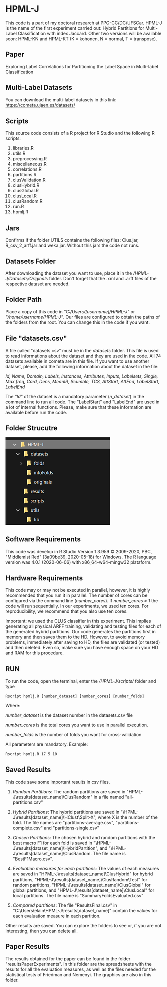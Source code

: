 # HPML-J

This code is a part of my doctoral research at PPG-CC/DC/UFSCar. HPML-J is the name of the first experiment carried out: Hybrid Partitions for Multi-Label Classification with index Jaccard. Other two versions will be available soon: HPML-KN and HPML-KT (K = kohonen, N = normal, T = transpose).

## Paper
Exploring Label Correlations for Partitioning the Label Space in Multi-label Classification

## Multi-Label Datasets
You can download the multi-label datasets in this link: https://cometa.ujaen.es/datasets/

## Scripts
This source code consists of a R project for R Studio and the following R scripts:

01. libraries.R
02. utils.R
03. preprocessing.R
04. miscellaneous.R
05. correlations.R
06. partitions.R
07. clusValidation.R
08. clusHybrid.R
09. clusGlobal.R
10. clusLocal.R
11. clusRandom.R
12. run.R
13. hpmlj.R

## Jars
Confirms if the folder UTILS contains the following files: Clus.jar, R_csv_2_arff.jar and weka.jar. Without this jars the code not runs. 

## Datasets Folder
After downloading the dataset you want to use, place it in the */HPML-J/Datasets/Originals* folder. Don't forget that the .xml and .arff files of the respective dataset are needed.

## Folder Path
Place a copy of this code in _"C:/Users/[username]/HPML-J"_ or _"/home/username/HPML-J"_. Our files are configured to obtain the paths of the folders from the root. You can change this in the code if you want.

## File "datasets.csv"
A file called "datasets.csv" must be in the *datasets* folder. This file is used to read informations about the dataset and they are used in the code. All 74 datasets available in cometa are in this file. If you want to use another dataset, please, add the following information about the dataset in the file:

_Id, Name, Domain, Labels, Instances, Attributes, Inputs, Labelsets, Single, Max freq, Card, Dens, MeanIR, Scumble, TCS, AttStart, AttEnd, LabelStart, LabelEnd_

The _"Id"_ of the dataset is a mandatory parameter (_n_dataset_) in the command line to run all code. The "LabelStart" and "LabelEnd" are used in a lot of internal functions. Please, make sure that these information are available before run the code.

## Folder Strucutre
<img src="https://raw.githubusercontent.com/cissagatto/HPML-J/master/Images/estrutura_hpmj.PNG?token=AC7DF5OGNEZDZOKK4BEBPZC72TRQC">


## Software Requirements
This code was develop in R Studio Version 1.3.959 © 2009-2020, PBC, "Middlemist Red" (3a09be39, 2020-05-18) for Windows. The R language version was 4.0.1 (2020-06-06) with x86_64-w64-mingw32 plataform.

## Hardware Requirements
This code may or may not be executed in parallel, however, it is highly recommended that you run it in parallel. The number of cores can be configured via the command line (_number_cores_). If *number_cores = 1* the code will run sequentially. In our experiments, we used ten cores. For reproducibility, we recommend that you also use ten cores.

Important: we used the CLUS classifier in this experiment. This implies generating all physical ARFF training, validating and testing files for each of the generated hybrid partitions. Our code generates the partitions first in memory and then saves them to the HD. However, to avoid memory problems, immediately after saving to HD, the files are validated (or tested) and then deleted. Even so, make sure you have enough space on your HD and RAM for this procedure.

## RUN
To run the code, open the terminal, enter the */HPML-J/scripts/* folder and type

```
Rscript hpmlj.R [number_dataset] [number_cores] [number_folds]
```

Where:

_number_dataset_ is the dataset number in the datasets.csv file

_number_cores_ is the total cores you want to use in parallel execution.

_number_folds_ is the number of folds you want for cross-validation

All parameters are mandatory. Example:

```
Rscript hpmlj.R 17 5 10
```

## Saved Results
This code save some important results in csv files. 

1. _Random Partitions_: The random partitions are saved in "HPML-J\results\[dataset_name]\ClusRandom" in a file named "all-partitions.csv"
 
2. _Hybrid Partitions_: The hybrid partitions are saved in "\HPML-J\results\[dataset_name]\HClust\Split-X", where X is the number of the fold. The file names are "partitions-average.csv", "partitions-complete.csv" and "partitions-single.csv"
  
3. _Chosen Partitions_: The chosen hybrid and random partitions with the best macro F1 for each fold is saved in "\HPML-J\results\[dataset_name]\HybridPartition", and "\HPML-J\results\[dataset_name]\ClusRandom. The file name is "BestF1Macro.csv".
  
4. _Evaluation measures for each partitions_: The values of each measures are saved in "HPML-J\results\[dataset_name]\ClusHybrid" for hybrid partitions, "HPML-J\results\[dataset_name]\ClusRandom\Test" for random partitions, "HPML-J\results\[dataset_name]\ClusGlobal" for global partitions, and "HPML-J\results\[dataset_name]\ClusLocal" for local partitions. The file name is "SummaryFoldsEvaluated.csv"

5. _Compared partitions_: The file "ResultsFinal.csv" in "C:\Users\elain\HPML-J\results\[dataset_name]" contain the values for each evaluation measure in each partition.

Other results are saved. You can explore the folders to see or, if you are not interesting, then you can delete all.

## Paper Results
The results obtained for the paper can be found in the folder "resultsPaperExperiments". In this folder are the spreadsheets with the results for all the evaluation measures, as well as the files needed for the statistical tests of Friedman and Nemenyi. The graphics are also in this folder.



